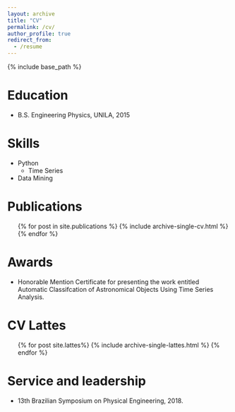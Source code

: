 ```yaml
---
layout: archive
title: "CV"
permalink: /cv/
author_profile: true
redirect_from:
  - /resume
---
```


{% include base_path %}

Education
======
* B.S. Engineering Physics, UNILA, 2015
  
Skills
======
* Python
  * Time Series
* Data Mining

Publications
======
  <ul>{% for post in site.publications %}
    {% include archive-single-cv.html %}
  {% endfor %}</ul>
  
Awards 
======
* Honorable Mention Certificate for presenting the work entitled Automatic Classifcation of Astronomical Objects Using Time Series Analysis.

CV Lattes
======
 <ul>{% for post site.lattes%}
   {% include archive-single-lattes.html %}
  {% endfor %}</ul>
 
Service and leadership
======
* 13th Brazilian Symposium on Physical Engineering, 2018.
